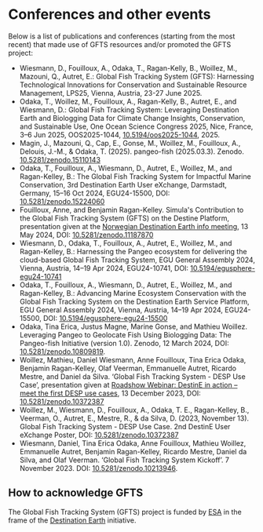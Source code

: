 # Conferences and other events

Below is a list of publications and conferences (starting from the most recent) that made use of GFTS resources and/or promoted the GFTS project:

- Wiesmann, D., Fouilloux, A., Odaka, T., Ragan-Kelly, B., Woillez, M., Mazouni, Q., Autret, E.: Global Fish Tracking System (GFTS): Harnessing Technological Innovations for Conservation and Sustainable Resource Management, LPS25, Vienna, Austria, 23-27 June 2025.
- Odaka, T., Woillez, M., Fouilloux, A., Ragan-Kelly, B., Autret, E., and Wiesmann, D.: Global Fish Tracking System: Leveraging Destination Earth and Biologging Data for Climate Change Insights, Conservation, and Sustainable Use, One Ocean Science Congress 2025, Nice, France, 3–6 Jun 2025, OOS2025-1044, [10.5194/oos2025-1044](https://doi.org/10.5194/oos2025-1044), 2025.
- Magin, J., Mazouni, Q., Cap, E., Gonse, M., Woillez, M., Fouilloux, A., Delouis, J.-M., & Odaka, T. (2025). pangeo-fish (2025.03.3). Zenodo. [10.5281/zenodo.15110143](https://doi.org/10.5281/zenodo.15110143)
- Odaka, T., Fouilloux, A., Wiesmann, D., Autret, E., Woillez, M., and Ragan-Kelley, B.: The Global Fish Tracking System for
  Impactful Marine Conservation, 3rd Destination Earth User eXchange, Darmstadt, Germany, 15–16 Oct 2024, EGU24-15500, DOI: [10.5281/zenodo.15224060](https://doi.org/10.5281/zenodo.15224060)
- Fouilloux, Anne, and Benjamin Ragan-Kelley. Simula's Contribution to the Global Fish Tracking System (GFTS) on the Destine Platform, presentation given at the [Norwegian Destination Earth info meeting](https://www.romsenter.no/kalender/destination-earth-infomoete), 13 May 2024, DOI: [10.5281/zenodo.11187870](https://doi.org/10.5281/zenodo.11187870)
- Wiesmann, D., Odaka, T., Fouilloux, A., Autret, E., Woillez, M., and Ragan-Kelley, B.: Harnessing the Pangeo ecosystem for delivering the cloud-based Global Fish Tracking System, EGU General Assembly 2024, Vienna, Austria, 14–19 Apr 2024, EGU24-10741, DOI: [10.5194/egusphere-egu24-10741](https://doi.org/10.5194/egusphere-egu24-10741)
- Odaka, T., Fouilloux, A., Wiesmann, D., Autret, E., Woillez, M., and Ragan-Kelley, B.: Advancing Marine Ecosystem Conservation with the Global Fish Tracking System on the Destination Earth Service Platform, EGU General Assembly 2024, Vienna, Austria, 14–19 Apr 2024, EGU24-15500, DOI: [10.5194/egusphere-egu24-15500](https://doi.org/10.5194/egusphere-egu24-15500)
- Odaka, Tina Erica, Justus Magne, Marine Gonse, and Mathieu Woillez. Leveraging Pangeo to Geolocate Fish Using Biologging Data: The Pangeo-fish Initiative (version 1.0). Zenodo, 12 March 2024, DOI: [10.5281/zenodo.10809819](https://doi.org/10.5281/zenodo.10809819).
- Woillez, Mathieu, Daniel Wiesmann, Anne Fouilloux, Tina Erica Odaka, Benjamin Ragan-Kelley, Olaf Veerman, Emmanuelle Autret, Ricardo Mestre, and Daniel da Silva. ‘Global Fish Tracking System - DESP Use Case’, presentation given at [Roadshow Webinar: DestinE in action – meet the first DESP use cases](https://destination-earth.eu/event/destine-in-action-meet-the-first-desp-use-cases/), 13 December 2023, DOI: [10.5281/zenodo.10372387](https://doi.org/10.5281/zenodo.10372387)
- Woillez, M., Wiesmann, D., Fouilloux, A., Odaka, T. E., Ragan-Kelley, B., Veerman, O., Autret, E., Mestre, R., & da Silva, D. (2023, November 13). Global Fish Tracking System - DESP Use Case. 2nd DestinE User eXchange Poster, DOI: [10.5281/zenodo.10372387](https://doi.org/10.5281/zenodo.13908850)
- Wiesmann, Daniel, Tina Erica Odaka, Anne Fouilloux, Mathieu Woillez, Emmanuelle Autret, Benjamin Ragan-Kelley, Ricardo Mestre, Daniel da Silva, and Olaf Veerman. ‘Global Fish Tracking System Kickoff’. 7 November 2023. DOI: [10.5281/zenodo.10213946](https://doi.org/10.5281/zenodo.10213946).

## How to acknowledge GFTS

The Global Fish Tracking System (GFTS) project is funded by [ESA](https://www.esa.int) in the frame of the [Destination Earth](https://destination-earth.eu) initiative.
